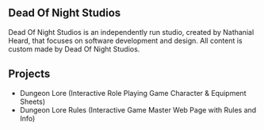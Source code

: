 ## Dead Of Night Studios
Dead Of Night Studios is an independently run studio, created by Nathanial Heard, that focuses on software development and design. All content is custom made by Dead Of Night Studios.

## Projects
- Dungeon Lore (Interactive Role Playing Game Character & Equipment Sheets)
- Dungeon Lore Rules (Interactive Game Master Web Page with Rules and Info)
